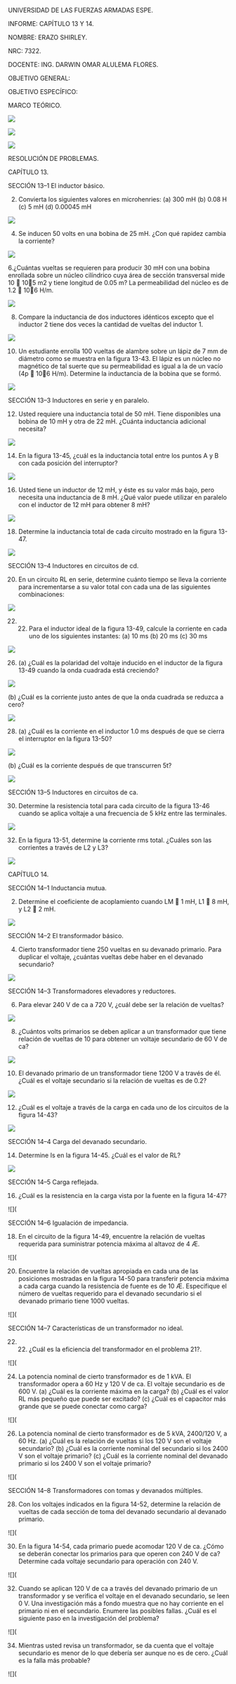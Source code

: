 UNIVERSIDAD DE LAS FUERZAS ARMADAS ESPE.

INFORME: CAPÍTULO 13 Y 14.

NOMBRE: ERAZO SHIRLEY.

NRC: 7322.

DOCENTE: ING. DARWIN OMAR ALULEMA FLORES.

OBJETIVO GENERAL:

OBJETIVO ESPECÍFICO:


MARCO TEÓRICO.

![](https://github.com/Shirley-Erazo9/Informe-N7/blob/main/IMP1.png)

![](https://github.com/Shirley-Erazo9/Informe-N7/blob/main/IMP2.png)

![](https://github.com/Shirley-Erazo9/Informe-N7/blob/main/IMP3.png)

RESOLUCIÓN DE PROBLEMAS.

CAPÍTULO 13.

SECCIÓN 13–1 El inductor básico.

2. Convierta los siguientes valores en microhenries:
(a) 300 mH (b) 0.08 H (c) 5 mH (d) 0.00045 mH

![](https://github.com/Shirley-Erazo9/Informe-N7/blob/main/EJ1.png)

4. Se inducen 50 volts en una bobina de 25 mH. ¿Con qué rapidez cambia la corriente?

![](https://github.com/Shirley-Erazo9/Informe-N7/blob/main/EJ2.png)

6.¿Cuántas vueltas se requieren para producir 30 mH con una bobina enrollada sobre un núcleo cilíndrico cuya área de sección transversal mide 10  105 m2 y tiene longitud de 0.05 m? La permeabilidad del núcleo es de 1.2  106 H/m.

![](https://github.com/Shirley-Erazo9/Informe-N7/blob/main/EJ3.png)

8. Compare la inductancia de dos inductores idénticos excepto que el inductor 2 tiene dos veces la cantidad de vueltas del inductor 1.

![](https://github.com/Shirley-Erazo9/Informe-N7/blob/main/EJ4.png)

10. Un estudiante enrolla 100 vueltas de alambre sobre un lápiz de 7 mm de diámetro como se muestra en la figura 13-43. El lápiz es un núcleo no magnético de tal suerte que su permeabilidad es igual a la de un vacío (4p  106 H/m). Determine la inductancia de la bobina que se formó.

![](https://github.com/Shirley-Erazo9/Informe-N7/blob/main/EJ5.png)

SECCIÓN 13–3 Inductores en serie y en paralelo.

12. Usted requiere una inductancia total de 50 mH. Tiene disponibles una bobina de 10 mH y otra de 22 mH.
¿Cuánta inductancia adicional necesita?

![](https://github.com/Shirley-Erazo9/Informe-N7/blob/main/EJ6.png)

14. En la figura 13-45, ¿cuál es la inductancia total entre los puntos A y B con cada posición del interruptor?

![](https://github.com/Shirley-Erazo9/Informe-N7/blob/main/EJ7.png)

16. Usted tiene un inductor de 12 mH, y éste es su valor más bajo, pero necesita una inductancia de 8 mH.
¿Qué valor puede utilizar en paralelo con el inductor de 12 mH para obtener 8 mH?

![](https://github.com/Shirley-Erazo9/Informe-N7/blob/main/EJ8.png) 

18. Determine la inductancia total de cada circuito mostrado en la figura 13-47.

![](https://github.com/Shirley-Erazo9/Informe-N7/blob/main/EJ9.png)

SECCIÓN 13–4 Inductores en circuitos de cd.

20. En un circuito RL en serie, determine cuánto tiempo se lleva la corriente para incrementarse a su valor total con cada una de las siguientes combinaciones:

![](https://github.com/Shirley-Erazo9/Informe-N7/blob/main/EJ10.png)

22. 22. Para el inductor ideal de la figura 13-49, calcule la corriente en cada uno de los siguientes instantes:
(a) 10 ms (b) 20 ms (c) 30 ms

![](https://github.com/Shirley-Erazo9/Informe-N7/blob/main/EJ11.png)

26. (a) ¿Cuál es la polaridad del voltaje inducido en el inductor de la figura 13-49 cuando la onda cuadrada está creciendo?

![](https://github.com/Shirley-Erazo9/Informe-N7/blob/main/EJ12.1.png)

(b) ¿Cuál es la corriente justo antes de que la onda cuadrada se reduzca a cero?

![](https://github.com/Shirley-Erazo9/Informe-N7/blob/main/EJ12.2.png)

28. (a) ¿Cuál es la corriente en el inductor 1.0 ms después de que se cierra el interruptor en la figura 13-50?

![](https://github.com/Shirley-Erazo9/Informe-N7/blob/main/EJ13.png)

(b) ¿Cuál es la corriente después de que transcurren 5t?

![](https://github.com/Shirley-Erazo9/Informe-N7/blob/main/EJ13.1.png)

SECCIÓN 13–5 Inductores en circuitos de ca.

30. Determine la resistencia total para cada circuito de la figura 13-46 cuando se aplica voltaje a una frecuencia de 5 kHz entre las terminales.

![](https://github.com/Shirley-Erazo9/Informe-N7/blob/main/EJ14.png)

32. En la figura 13-51, determine la corriente rms total. ¿Cuáles son las corrientes a través de L2 y L3?

![](https://github.com/Shirley-Erazo9/Informe-N7/blob/main/EJ15.png)

CAPÍTULO 14.

SECCIÓN 14–1 Inductancia mutua.

2. Determine el coeficiente de acoplamiento cuando LM  1 mH, L1  8 mH, y L2  2 mH.

![](https://github.com/Shirley-Erazo9/Informe-N7/blob/main/EJ16.png)

SECCIÓN 14–2 El transformador básico.

4. Cierto transformador tiene 250 vueltas en su devanado primario. Para duplicar el voltaje, ¿cuántas vueltas debe haber en el devanado secundario?

![](https://github.com/Shirley-Erazo9/Informe-N7/blob/main/EJ17.png)

SECCIÓN 14–3 Transformadores elevadores y reductores.

6. Para elevar 240 V de ca a 720 V, ¿cuál debe ser la relación de vueltas?

![](https://github.com/Shirley-Erazo9/Informe-N7/blob/main/EJ18.png)

8. ¿Cuántos volts primarios se deben aplicar a un transformador que tiene relación de vueltas de 10 para obtener un voltaje secundario de 60 V de ca?

![](https://github.com/Shirley-Erazo9/Informe-N7/blob/main/EJ19.png)

10. El devanado primario de un transformador tiene 1200 V a través de él. ¿Cuál es el voltaje secundario si la relación de vueltas es de 0.2?

![](https://github.com/Shirley-Erazo9/Informe-N7/blob/main/EJ20.png)

12. ¿Cuál es el voltaje a través de la carga en cada uno de los circuitos de la figura 14-43?

![](https://github.com/Shirley-Erazo9/Informe-N7/blob/main/EJ21.png)

SECCIÓN 14–4 Carga del devanado secundario.

14. Determine Is en la figura 14-45. ¿Cuál es el valor de RL?

![](https://github.com/Shirley-Erazo9/Informe-N7/blob/main/EJ22.png)

SECCIÓN 14–5 Carga reflejada.

16. ¿Cuál es la resistencia en la carga vista por la fuente en la figura 14-47?

![](

SECCIÓN 14–6 Igualación de impedancia.

18. En el circuito de la figura 14-49, encuentre la relación de vueltas requerida para suministrar potencia máxima al altavoz de 4 Æ.

![](

20. Encuentre la relación de vueltas apropiada en cada una de las posiciones mostradas en la figura 14-50 para transferir potencia máxima a cada carga cuando la resistencia de fuente es de 10 Æ. Especifique el número de vueltas requerido para el devanado secundario si el devanado primario tiene 1000 vueltas.

![](

SECCIÓN 14–7 Características de un transformador no ideal.

22. 22. ¿Cuál es la eficiencia del transformador en el problema 21?.

![](

24. La potencia nominal de cierto transformador es de 1 kVA. El transformador opera a 60 Hz y 120 V de ca. El voltaje secundario es de 600 V.
(a) ¿Cuál es la corriente máxima en la carga?
(b) ¿Cuál es el valor RL más pequeño que puede ser excitado?
(c) ¿Cuál es el capacitor más grande que se puede conectar como carga?

![]( 

26. La potencia nominal de cierto transformador es de 5 kVA, 2400/120 V, a 60 Hz.
(a) ¿Cuál es la relación de vueltas si los 120 V son el voltaje secundario?
(b) ¿Cuál es la corriente nominal del secundario si los 2400 V son el voltaje primario?
(c) ¿Cuál es la corriente nominal del devanado primario si los 2400 V son el voltaje primario?

![](

SECCIÓN 14–8 Transformadores con tomas y devanados múltiples.

28. Con los voltajes indicados en la figura 14-52, determine la relación de vueltas de cada sección de toma del devanado secundario al devanado primario.

![](

30. En la figura 14-54, cada primario puede acomodar 120 V de ca. ¿Cómo se deberán conectar los primarios para que operen con 240 V de ca? Determine cada voltaje secundario para operación con 240 V.

![](

32. Cuando se aplican 120 V de ca a través del devanado primario de un transformador y se verifica el voltaje en el devanado secundario, se leen 0 V. Una investigación más a fondo muestra que no hay corriente en el primario ni en el secundario. Enumere las posibles fallas. ¿Cuál es el siguiente paso en la investigación del problema?

![](

34. Mientras usted revisa un transformador, se da cuenta que el voltaje secundario es menor de lo que debería ser aunque no es de cero. ¿Cuál es la falla más probable?

![](





